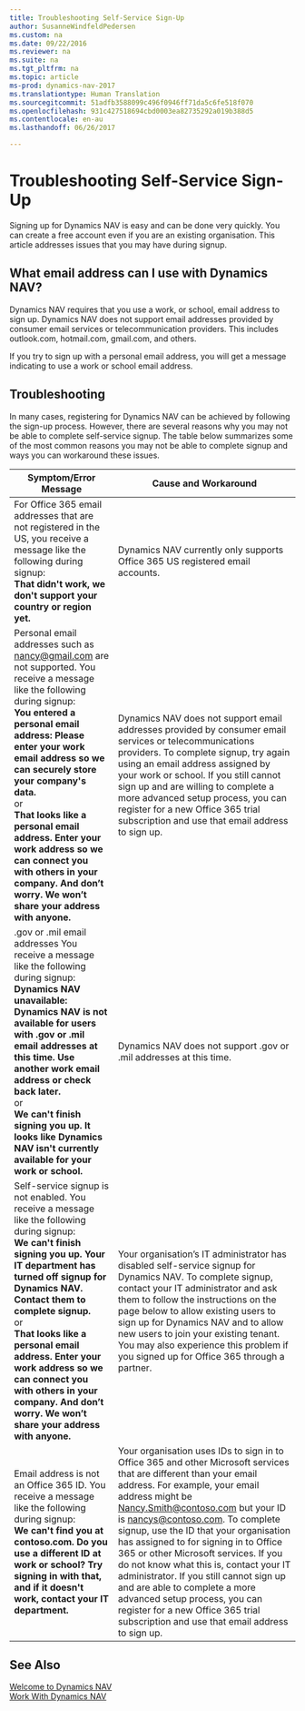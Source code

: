 ```yaml
---
title: Troubleshooting Self-Service Sign-Up
author: SusanneWindfeldPedersen
ms.custom: na
ms.date: 09/22/2016
ms.reviewer: na
ms.suite: na
ms.tgt_pltfrm: na
ms.topic: article
ms-prod: dynamics-nav-2017
ms.translationtype: Human Translation
ms.sourcegitcommit: 51adfb3588099c496f0946ff71da5c6fe518f070
ms.openlocfilehash: 931c427518694cbd0003ea82735292a019b388d5
ms.contentlocale: en-au
ms.lasthandoff: 06/26/2017

---
```


# <a name="troubleshooting-self-service-sign-up"></a>Troubleshooting Self-Service Sign-Up
Signing up for Dynamics NAV is easy and can be done very quickly. You can create a free account even if you are an existing organisation. This article addresses issues that you may have during signup.

## <a name="what-email-address-can-i-use-with-dynamics-nav"></a>What email address can I use with Dynamics NAV?
Dynamics NAV requires that you use a work, or school, email address to sign up. Dynamics NAV does not support email addresses provided by consumer email services or telecommunication providers. This includes outlook.com, hotmail.com, gmail.com, and others.

If you try to sign up with a personal email address, you will get a message indicating to use a work or school email address.

## <a name="troubleshooting"></a>Troubleshooting
In many cases, registering for Dynamics NAV can be achieved by following the sign-up process. However, there are several reasons why you may not be able to complete self-service signup. The table below summarizes some of the most common reasons you may not be able to complete signup and ways you can workaround these issues.

|Symptom/Error Message                                                                             |Cause and Workaround|
|--------------------------------------------------------------------------------------------------|--------------------|
|For Office 365 email addresses that are not registered in the US, you receive a message like the following during signup: <br>**That didn't work, we don't support your country or region yet.**<br> |Dynamics NAV currently only supports Office 365 US registered email accounts.|
|Personal email addresses such as nancy@gmail.com are not supported. You receive a message like the following during signup: <br>**You entered a personal email address: Please enter your work email address so we can securely store your company's data.**<br> or <br> **That looks like a personal email address. Enter your work address so we can connect you with others in your company. And don’t worry. We won’t share your address with anyone.** | Dynamics NAV does not support email addresses provided by consumer email services or telecommunications providers. To complete signup, try again using an email address assigned by your work or school. If you still cannot sign up and are willing to complete a more advanced setup process, you can register for a new Office 365 trial subscription and use that email address to sign up.
|.gov or .mil email addresses You receive a message like the following during signup: <br>**Dynamics NAV unavailable: Dynamics NAV is not available for users with .gov or .mil email addresses at this time. Use another work email address or check back later.** <br>or <br>**We can't finish signing you up. It looks like Dynamics NAV isn't currently available for your work or school.**|Dynamics NAV does not support .gov or .mil addresses at this time.|
|Self-service signup is not enabled. You receive a message like the following during signup: <br>**We can't finish signing you up. Your IT department has turned off signup for Dynamics NAV. Contact them to complete signup.** <br>or <br> **That looks like a personal email address. Enter your work address so we can connect you with others in your company. And don’t worry. We won’t share your address with anyone.**|Your organisation’s IT administrator has disabled self-service signup for Dynamics NAV. To complete signup, contact your IT administrator and ask them to follow the instructions on the page below to allow existing users to sign up for Dynamics NAV and to allow new users to join your existing tenant. You may also experience this problem if you signed up for Office 365 through a partner.|
|Email address is not an Office 365 ID. You receive a message like the following during signup: <br>**We can't find you at contoso.com. Do you use a different ID at work or school? Try signing in with that, and if it doesn't work, contact your IT department.**|Your organisation uses IDs to sign in to Office 365 and other Microsoft services that are different than your email address. For example, your email address might be Nancy.Smith@contoso.com but your ID is nancys@contoso.com. To complete signup, use the ID that your organisation has assigned to for signing in to Office 365 or other Microsoft services. If you do not know what this is, contact your IT administrator. If you still cannot sign up and are able to complete a more advanced setup process, you can register for a new Office 365 trial subscription and use that email address to sign up.|


## <a name="see-also"></a>See Also
[Welcome to Dynamics NAV](across-get-started.md)  
[Work With Dynamics NAV](ui-work-product.md)




